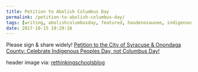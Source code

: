 ```yaml
---
title: Petition to Abolish Columbus Day
permalink: /petition-to-abolish-columbus-day/
tags: [writing, abolishcolumbusday, featured, haudenosaunee, indigenouspeoplesday, notmyhero]
date: 2017-10-15 19:29:18
---
```

Please sign & share widely! [Petition to the City of Syracuse & Onondaga County: Celebrate Indigenous Peoples Day, not Columbus Day!](https://docs.google.com/forms/d/e/1FAIpQLSdN7TCz1WtQfYCA1eu-uMigj9PHyqhyySDqBdx1hHv1RXaEtQ/viewform)     



header image via: [rethinkingschoolsblog](https://rethinkingschoolsblog.com/2015/11/30/help-rethinking-schools-abolish-columbus-day/)
